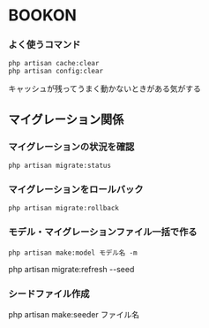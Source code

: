 # BOOKON





### よく使うコマンド
```
php artisan cache:clear
php artisan config:clear
```
キャッシュが残ってうまく動かないときがある気がする

## マイグレーション関係

### マイグレーションの状況を確認
```
php artisan migrate:status
```

### マイグレーションをロールバック
```
php artisan migrate:rollback
```
### モデル・マイグレーションファイル一括で作る
```
php artisan make:model モデル名 -m
```
php artisan migrate:refresh --seed

### シードファイル作成
php artisan make:seeder ファイル名

